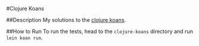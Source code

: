 #Clojure Koans

##Description
My solutions to the [clojure koans](https://github.com/functional-koans/clojure-koans).

##How to Run
To run the tests, head to the `clojure-koans` directory and run `lein koan run`.
